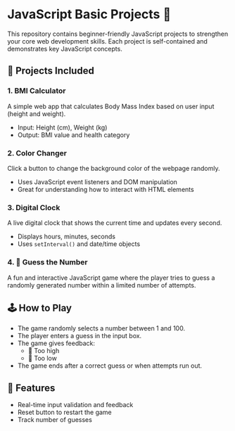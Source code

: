# JavaScript Basic Projects 🚀

This repository contains beginner-friendly JavaScript projects to strengthen your core web development skills. Each project is self-contained and demonstrates key JavaScript concepts.

## 🧩 Projects Included

### 1. BMI Calculator
A simple web app that calculates Body Mass Index based on user input (height and weight).

- Input: Height (cm), Weight (kg)
- Output: BMI value and health category

### 2. Color Changer
Click a button to change the background color of the webpage randomly.

- Uses JavaScript event listeners and DOM manipulation
- Great for understanding how to interact with HTML elements

### 3. Digital Clock
A live digital clock that shows the current time and updates every second.

- Displays hours, minutes, seconds
- Uses `setInterval()` and date/time objects

### 4. 🎯 Guess the Number

A fun and interactive JavaScript game where the player tries to guess a randomly generated number within a limited number of attempts.

## 🕹️ How to Play

- The game randomly selects a number between 1 and 100.
- The player enters a guess in the input box.
- The game gives feedback:
  - 🔼 Too high
  - 🔽 Too low
- The game ends after a correct guess or when attempts run out.

## 🚀 Features

- Real-time input validation and feedback
- Reset button to restart the game
- Track number of guesses





